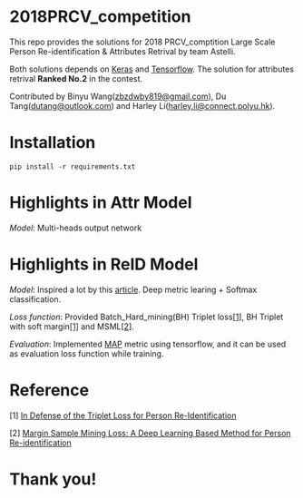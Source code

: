 # 2018PRCV_competition

This repo provides the solutions for 2018 PRCV_comptition Large Scale Person Re-identification & Attributes Retrival by team Astelli.   

Both solutions depends on <a href='https://github.com/keras-team/keras'>Keras</a> and <a href='https://github.com/tensorflow/tensorflow'>Tensorflow</a>. The solution for attributes retrival **Ranked No.2** in the contest.

Contributed by Binyu Wang(zbzdwby819@gmail.com), Du Tang(dutang@outlook.com) and Harley Li(harley.li@connect.polyu.hk).


# Installation

``pip install -r requirements.txt``


# Highlights in Attr Model

*Model*: Multi-heads output network

# Highlights in ReID Model

*Model*: Inspired a lot by this <a href='https://zhuanlan.zhihu.com/p/40514536'>article</a>. Deep metric learing + Softmax classification.

*Loss function*: Provided Batch_Hard_mining(BH) Triplet loss<a href='https://arxiv.org/abs/1703.07737'>[1]</a>, BH Triplet with soft margin<a href='https://arxiv.org/abs/1703.07737'>[1]</a> and MSML<a href='https://arxiv.org/abs/1710.00478'>[2]</a>.

*Evaluation*: Implemented <a href='https://www.wikiwand.com/en/Evaluation_measures_(information_retrieval)'>MAP</a> metric using tensorflow, and it can be used as evaluation loss function while training. 


# Reference

[1] <a href='https://arxiv.org/abs/1703.07737'>In Defense of the Triplet Loss for Person Re-Identification</a>

[2] <a href='https://arxiv.org/abs/1710.00478'>Margin Sample Mining Loss: A Deep Learning Based Method for Person Re-identification</a>


# Thank you!
